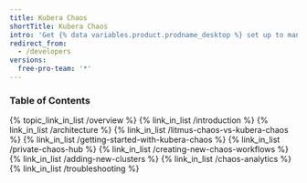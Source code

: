 ```yaml
---
title: Kubera Chaos
shortTitle: Kubera Chaos
intro: 'Get {% data variables.product.prodname_desktop %} set up to manage your project work. Authenticate to {% data variables.product.prodname_dotcom_the_website %} or {% data variables.product.prodname_enterprise %}, keep the app up-to-date, and review your preferred settings.'
redirect_from:
  - /developers
versions:
  free-pro-team: '*'
---
```



### Table of Contents
{% topic_link_in_list /overview %}
    {% link_in_list /introduction %}
    {% link_in_list /architecture %}
    {% link_in_list /litmus-chaos-vs-kubera-chaos %}
    {% link_in_list /getting-started-with-kubera-chaos %}
    {% link_in_list /private-chaos-hub %}
    {% link_in_list /creating-new-chaos-workflows %}
    {% link_in_list /adding-new-clusters %}
    {% link_in_list /chaos-analytics %}
    {% link_in_list /troubleshooting %}
